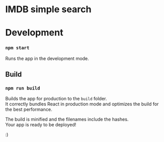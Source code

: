 # IMDB simple search

# Development

### `npm start`

Runs the app in the development mode.

## Build

### `npm run build`

Builds the app for production to the `build` folder.\
It correctly bundles React in production mode and optimizes the build for the best performance.

The build is minified and the filenames include the hashes.\
Your app is ready to be deployed!

:)
